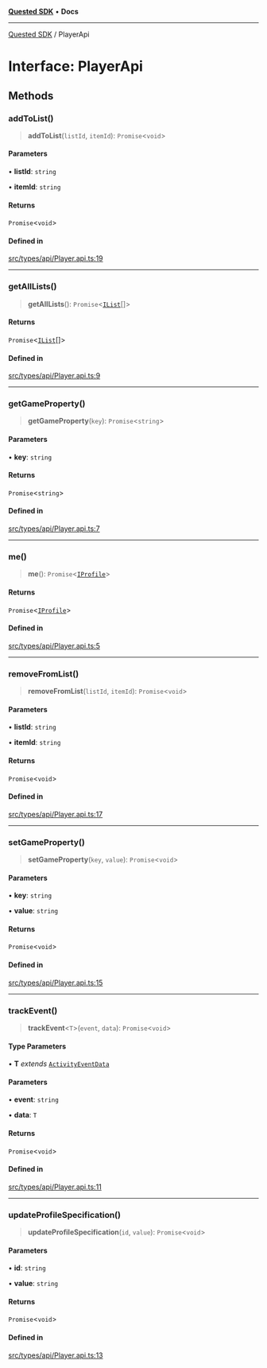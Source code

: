 [**Quested SDK**](../README.md) • **Docs**

***

[Quested SDK](../README.md) / PlayerApi

# Interface: PlayerApi

## Methods

### addToList()

> **addToList**(`listId`, `itemId`): `Promise`\<`void`\>

#### Parameters

• **listId**: `string`

• **itemId**: `string`

#### Returns

`Promise`\<`void`\>

#### Defined in

[src/types/api/Player.api.ts:19](https://github.com/Quested-io/QuestedSDK/blob/3ff90c0a0f9090e518d0fc8b569b6bd9c3728f32/src/types/api/Player.api.ts#L19)

***

### getAllLists()

> **getAllLists**(): `Promise`\<[`IList`](IList.md)[]\>

#### Returns

`Promise`\<[`IList`](IList.md)[]\>

#### Defined in

[src/types/api/Player.api.ts:9](https://github.com/Quested-io/QuestedSDK/blob/3ff90c0a0f9090e518d0fc8b569b6bd9c3728f32/src/types/api/Player.api.ts#L9)

***

### getGameProperty()

> **getGameProperty**(`key`): `Promise`\<`string`\>

#### Parameters

• **key**: `string`

#### Returns

`Promise`\<`string`\>

#### Defined in

[src/types/api/Player.api.ts:7](https://github.com/Quested-io/QuestedSDK/blob/3ff90c0a0f9090e518d0fc8b569b6bd9c3728f32/src/types/api/Player.api.ts#L7)

***

### me()

> **me**(): `Promise`\<[`IProfile`](IProfile.md)\>

#### Returns

`Promise`\<[`IProfile`](IProfile.md)\>

#### Defined in

[src/types/api/Player.api.ts:5](https://github.com/Quested-io/QuestedSDK/blob/3ff90c0a0f9090e518d0fc8b569b6bd9c3728f32/src/types/api/Player.api.ts#L5)

***

### removeFromList()

> **removeFromList**(`listId`, `itemId`): `Promise`\<`void`\>

#### Parameters

• **listId**: `string`

• **itemId**: `string`

#### Returns

`Promise`\<`void`\>

#### Defined in

[src/types/api/Player.api.ts:17](https://github.com/Quested-io/QuestedSDK/blob/3ff90c0a0f9090e518d0fc8b569b6bd9c3728f32/src/types/api/Player.api.ts#L17)

***

### setGameProperty()

> **setGameProperty**(`key`, `value`): `Promise`\<`void`\>

#### Parameters

• **key**: `string`

• **value**: `string`

#### Returns

`Promise`\<`void`\>

#### Defined in

[src/types/api/Player.api.ts:15](https://github.com/Quested-io/QuestedSDK/blob/3ff90c0a0f9090e518d0fc8b569b6bd9c3728f32/src/types/api/Player.api.ts#L15)

***

### trackEvent()

> **trackEvent**\<`T`\>(`event`, `data`): `Promise`\<`void`\>

#### Type Parameters

• **T** *extends* [`ActivityEventData`](ActivityEventData.md)

#### Parameters

• **event**: `string`

• **data**: `T`

#### Returns

`Promise`\<`void`\>

#### Defined in

[src/types/api/Player.api.ts:11](https://github.com/Quested-io/QuestedSDK/blob/3ff90c0a0f9090e518d0fc8b569b6bd9c3728f32/src/types/api/Player.api.ts#L11)

***

### updateProfileSpecification()

> **updateProfileSpecification**(`id`, `value`): `Promise`\<`void`\>

#### Parameters

• **id**: `string`

• **value**: `string`

#### Returns

`Promise`\<`void`\>

#### Defined in

[src/types/api/Player.api.ts:13](https://github.com/Quested-io/QuestedSDK/blob/3ff90c0a0f9090e518d0fc8b569b6bd9c3728f32/src/types/api/Player.api.ts#L13)
